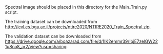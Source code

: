 Spectral image should be placed in this directory for the Main_Train.py
script.

The training dataset can be downloaded from http://icvl.cs.bgu.ac.il/projects/ntire2020/NTIRE2020_Train_Spectral.zip.

The validation dataset can be downloaded from https://drive.google.com/a/boazarad.com/file/d/1IK2emmr39ribjE7zeIGW221u8na8_ar2/view?usp=sharing.
